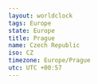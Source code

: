 ```yaml
---
layout: worldclock
tags: Europe
state: Europe
title: Prague
name: Czech Republic
iso: CZ
timezone: Europe/Prague
utc: UTC +00:57
---
```


